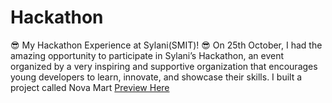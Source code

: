 # Hackathon
😎 My Hackathon Experience at Sylani(SMIT)! 😎  On 25th October, I had the amazing opportunity to participate in Sylani’s Hackathon, an event organized by a very inspiring and supportive organization that encourages young developers to learn, innovate, and showcase their skills. I built a project called Nova Mart 
<a href="https://sylani-hackathan-by-saddique.netlify.app/">Preview Here</a>
